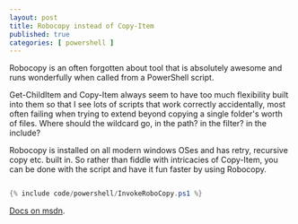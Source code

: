 ```yaml
---
layout: post
title: Robocopy instead of Copy-Item
published: true
categories: [ powershell ]
---
```


Robocopy is an often forgotten about tool that is absolutely awesome and runs wonderfully when called 
from a PowerShell script. 

Get-ChildItem and Copy-Item always seem to have too much flexibility built into them so that I see lots of 
scripts that work correctly accidentally, most often failing when trying to extend beyond copying a single 
folder's worth of files. Where should the wildcard go, in the path? in the filter? in the include?
 
Robocopy is installed on all modern windows OSes and has retry, recursive copy etc. built in. So rather than 
fiddle with intricacies of Copy-Item, you can be done with the script and have it fun faster by using Robocopy. 

	
```powershell

{% include code/powershell/InvokeRoboCopy.ps1 %}

```
	
<a href="https://docs.microsoft.com/en-us/windows-server/administration/windows-commands/robocopy">Docs on msdn</a>.

